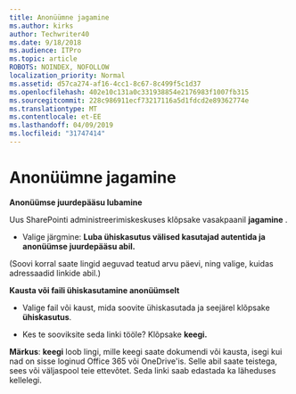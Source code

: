 ```yaml
---
title: Anonüümne jagamine
ms.author: kirks
author: Techwriter40
ms.date: 9/18/2018
ms.audience: ITPro
ms.topic: article
ROBOTS: NOINDEX, NOFOLLOW
localization_priority: Normal
ms.assetid: d57ca274-af16-4cc1-8c67-8c499f5c1d37
ms.openlocfilehash: 402e10c131a0c331938854e2176983f1007fb315
ms.sourcegitcommit: 228c986911ecf73217116a5d1fdcd2e89362774e
ms.translationtype: MT
ms.contentlocale: et-EE
ms.lasthandoff: 04/09/2019
ms.locfileid: "31747414"
---
```

# <a name="anonymous-sharing"></a>Anonüümne jagamine

 **Anonüümse juurdepääsu lubamine**
  
Uus SharePointi administreerimiskeskuses klõpsake vasakpaanil **jagamine** . 
  
- Valige järgmine: **Luba ühiskasutus välised kasutajad autentida ja anonüümse juurdepääsu abil.**
  
(Soovi korral saate lingid aeguvad teatud arvu päevi, ning valige, kuidas adressaadid linkide abil.)
    
 **Kausta või faili ühiskasutamine anonüümselt**
  
- Valige fail või kaust, mida soovite ühiskasutada ja seejärel klõpsake **ühiskasutus**. 
    
- Kes te sooviksite seda linki tööle? Klõpsake **keegi.**
  
 **Märkus**: **keegi** loob lingi, mille keegi saate dokumendi või kausta, isegi kui nad on sisse loginud Office 365 või OneDrive'is. Selle abil saate teistega, sees või väljaspool teie ettevõtet. Seda linki saab edastada ka läheduses kellelegi. 
    

